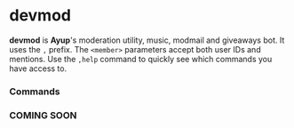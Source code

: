 # devmod
**devmod** is **Ayup**'s moderation utility, music, modmail and giveaways bot. It uses the `,` prefix. The `<member>` parameters accept both user IDs and mentions. Use the `,help` command to quickly see which commands you have access to.

### Commands

### COMING SOON
